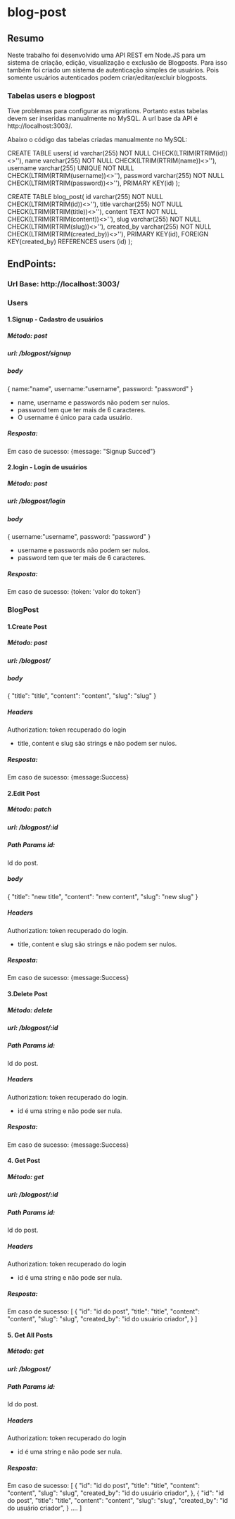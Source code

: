 # blog-post

## Resumo 
Neste trabalho foi desenvolvido uma API REST em Node.JS para um sistema de criação, edição, visualização e exclusão de Blogposts. Para isso também foi criado um sistema de autenticação simples de usuários. Pois somente usuários autenticados podem criar/editar/excluir blogposts.
### Tabelas users e blogpost

Tive problemas para configurar as migrations. Portanto estas tabelas devem ser inseridas manualmente no MySQL.
A url base da API é http://localhost:3003/.


Abaixo o código das tabelas criadas manualmente no MySQL:

CREATE TABLE users(
	id varchar(255) NOT NULL CHECK(LTRIM(RTRIM(id))<>''),
    name varchar(255) NOT NULL CHECK(LTRIM(RTRIM(name))<>''),
    username varchar(255) UNIQUE NOT NULL CHECK(LTRIM(RTRIM(username))<>''),
    password varchar(255) NOT NULL CHECK(LTRIM(RTRIM(password))<>''),
    PRIMARY KEY(id)
);


CREATE TABLE blog_post(
	id varchar(255) NOT NULL CHECK(LTRIM(RTRIM(id))<>''),
	title varchar(255) NOT NULL CHECK(LTRIM(RTRIM(title))<>''),
	content TEXT NOT NULL CHECK(LTRIM(RTRIM(content))<>''),
	slug varchar(255) NOT NULL CHECK(LTRIM(RTRIM(slug))<>''),
	created_by varchar(255) NOT NULL CHECK(LTRIM(RTRIM(created_by))<>''),
    PRIMARY KEY(id),
    FOREIGN KEY(created_by) REFERENCES users (id)
);

## EndPoints:

### Url Base: http://localhost:3003/
### Users
#### 1.Signup - Cadastro de usuários
##### Método: post
##### url: /blogpost/signup
##### body
{
    name:"name",
    username:"username",
    password: "password"
}
* name, username e passwords não podem ser nulos.
* password tem que ter mais de 6 caracteres.
* O username é único para cada usuário.
##### Resposta:
Em caso de sucesso: {message: "Signup Succed"} 

#### 2.login - Login de usuários
##### Método: post
##### url: /blogpost/login
##### body
{
    username:"username",
    password: "password"
}
* username e passwords não podem ser nulos.
* password tem que ter mais de 6 caracteres.

##### Resposta:
Em caso de sucesso: {token: 'valor do token'}

### BlogPost

#### 1.Create Post 
##### Método: post
##### url: /blogpost/
##### body
{
    "title": "title",
    "content": "content",
    "slug": "slug"
}
##### Headers
Authorization: token recuperado do login
* title, content e slug são strings e não podem ser nulos.
##### Resposta:
Em caso de sucesso: {message:Success} 

#### 2.Edit Post 

##### Método: patch
##### url: /blogpost/:id
##### Path Params id:
Id do post.
##### body
{
    "title": "new title",
    "content": "new content",
    "slug": "new slug"
}
##### Headers
Authorization: token recuperado do login.
* title, content e slug são strings e não podem ser nulos.
##### Resposta:
Em caso de sucesso: {message:Success} 

#### 3.Delete Post 
##### Método: delete
##### url: /blogpost/:id
##### Path Params id:
Id do post.
##### Headers
Authorization: token recuperado do login.
* id é uma string e não pode ser nula.
##### Resposta:
Em caso de sucesso: {message:Success} 

#### 4. Get Post 
##### Método: get
##### url: /blogpost/:id
##### Path Params id:
Id do post.
##### Headers
Authorization: token recuperado do login
* id é uma string e não pode ser nula.
##### Resposta:
Em caso de sucesso: 
[
    {
    "id": "id do post",
    "title": "title",
    "content": "content",
    "slug": "slug",
    "created_by": "id do usuário criador",
    }
] 

#### 5. Get All Posts 

##### Método: get
##### url: /blogpost/
##### Path Params id:
Id do post.
##### Headers
Authorization: token recuperado do login
* id é uma string e não pode ser nula.
##### Resposta:
Em caso de sucesso: 
[
    {
    "id": "id do post",
    "title": "title",
    "content": "content",
    "slug": "slug",
    "created_by": "id do usuário criador",
    },
    {
    "id": "id do post",
    "title": "title",
    "content": "content",
    "slug": "slug",
    "created_by": "id do usuário criador",
    }
    ....
]

